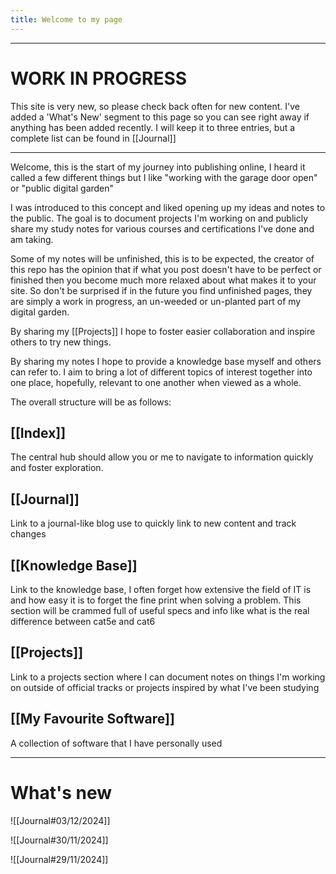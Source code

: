 ```yaml
---
title: Welcome to my page
---
```

---
# WORK IN PROGRESS
This site is very new, so please check back often for new content. I've added a 'What's New' segment to this page so you can see right away if anything has been added recently. I will keep it to three entries, but a complete list can be found in [[Journal]]

---
Welcome, this is the start of my journey into publishing online, I heard it called a few different things but I like "working with the garage door open" or "public digital garden"

I was introduced to this concept and liked opening up my ideas and notes to the public. The goal is to document projects I'm working on and publicly share my study notes for various courses and certifications I've done and am taking.

Some of my notes will be unfinished, this is to be expected, the creator of this repo has the opinion that if what you post doesn't have to be perfect or finished then you become much more relaxed about what makes it to your site. So don't be surprised if in the future you find unfinished pages, they are simply a work in progress, an un-weeded or un-planted part of my digital garden.

By sharing my [[Projects]] I hope to foster easier collaboration and inspire others to try new things.

By sharing my notes I hope to provide a knowledge base myself and others can refer to. I aim to bring a lot of different topics of interest together into one place, hopefully, relevant to one another when viewed as a whole.

The overall structure will be as follows:

## [[Index]]
The central hub should allow you or me to navigate to information quickly and foster exploration.
## [[Journal]]
Link to a journal-like blog use to quickly link to new content and track changes
## [[Knowledge Base]]
Link to the knowledge base, I often forget how extensive the field of IT is and how easy it is to forget the fine print when solving a problem. This section will be crammed full of useful specs and info like what is the real difference between cat5e and cat6
## [[Projects]]
Link to a projects section where I can document notes on things I'm working on outside of official tracks or projects inspired by what I've been studying
## [[My Favourite Software]]
A collection of software that I have personally used

---
# What's new

![[Journal#03/12/2024]]

![[Journal#30/11/2024]]

![[Journal#29/11/2024]]




